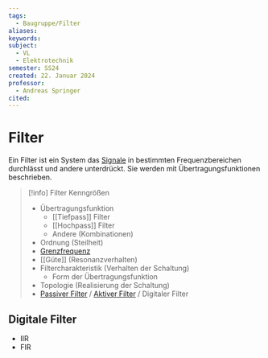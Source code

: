 ```yaml
---
tags:
  - Baugruppe/Filter
aliases: 
keywords: 
subject:
  - VL
  - Elektrotechnik
semester: SS24
created: 22. Januar 2024
professor:
  - Andreas Springer
cited:
---
```

 

# Filter

Ein Filter ist ein System das [Signale](../../Systemtheorie/Signale.md) in bestimmten Frequenzbereichen durchlässt und andere unterdrückt. Sie werden mit Übertragungsfunktionen beschrieben.

> [!info] Filter Kenngrößen
> 
> 
>
> - Übertragungsfunktion
>     - [[Tiefpass]] Filter
>     - [[Hochpass]] Filter
>     - Andere (Kombinationen)
> - Ordnung (Steilheit)
> - [Grenzfrequenz](Grenzfrequenz.md)
> - [[Güte]] (Resonanzverhalten)
> - Filtercharakteristik (Verhalten der Schaltung)
>     - Form der Übertragungsfunktion
> - Topologie (Realisierung der Schaltung)
> - [Passiver Filter](Passiver%20Filter.md) / [Aktiver Filter](Filter%20und%20Verstärker/Aktiver%20Filter.md) / Digitaler Filter
> 

## Digitale Filter

- IIR
- FIR